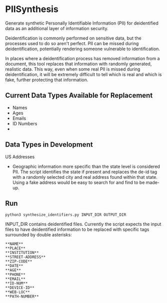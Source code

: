 # PIISynthesis
Generate synthetic Personally Identifiable Information (PII) for deidentified data as an additional layer of information security.

Deidentification is commonly performed on sensitive data, but the processes used to do so aren't perfect. 
PII can be missed during deidentification, potentially rendering someone vulnerable to identification.

In places where a deidentification process has removed information from a document, this tool replaces that information with randomly generated, realistic data.
This way, even when some real PII is missed during deidentification, it will be extremely difficult to tell which is real and which is fake, further protecting that information.

## Current Data Types Available for Replacement

* Names
* Ages
* Emails
* ID Numbers
* 

## Data Types in Development

US Addresses

* Geographic information more specific than the state level is considered PII. The script identifies the state if present and replaces the de-id tag with a randomly selected city and real address found within that state. Using a fake address would be easy to search for and find to be made-up.  


## Run

```python3 synthesize_identifiers.py INPUT_DIR OUTPUT_DIR```

INPUT_DIR contains deidentified files. Currently the script expects the input files to have deidentified information to be replaced with specific tags surrounded by double asterisks:

```
**NAME**
**PLACE**
**INSTITUTION**
**STREET-ADDRESS**
**ZIP-CODE**
**DATE**
**AGE**
**PHONE**
**EMAIL**
**ID-NUM**
**DEVICE-ID**
**WEB-LOC**
**PATH-NUMBER**
```

